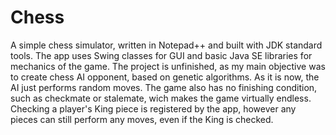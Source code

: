 # Chess
A simple chess simulator, written in Notepad++ and built with JDK standard tools. 
The app uses Swing classes for GUI and basic Java SE libraries for mechanics of the game.
The project is unfinished, as my main objective was to create chess AI opponent, based on genetic algorithms. As it is now, the AI just performs random moves.
The game also has no finishing condition, such as checkmate or stalemate, wich makes the game virtually endless.
Checking a player's King piece is registered by the app, however any pieces can still perform any moves, even if the King is checked.
